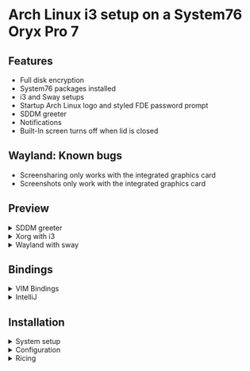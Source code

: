 # Arch Linux i3 setup on a System76 Oryx Pro 7
## Features
* Full disk encryption
* System76 packages installed
* i3 and Sway setups
* Startup Arch Linux logo and styled FDE password prompt
* SDDM greeter
* Notifications 
* Built-In screen turns off when lid is closed

## Wayland: Known bugs
* Screensharing only works with the integrated graphics card
* Screenshots only work with the integrated graphics card

## Preview
<details>
<summary>SDDM greeter</summary>

![greeter](preview/greeter.png)
</details>

<details>
<summary>Xorg with i3</summary>

![i3](preview/i3.png)
</details>
<details>
<summary>Wayland with sway</summary>

![sway](preview/sway.png)
</details>

## Bindings
<details>
<summary>VIM Bindings</summary>

### Moving
#### Words
* **b**: Move to the start of the **previous** word
* **w**: Move to the start of the **next** word
* **e**: Move to the end of the word
#### Lines
* **0**: Move to the start of the line
* **^**: Move to the first **non-blank** character of the line
* **$**: Move to the end of the line
* **:<LINE_NUMBER>**: Move to a specific line
* **G**: Move to the end of the file
* **gg**: Move to the begginning of the file

### Inserting Text
* **a**: Insert **after** the cursor
* **A**: Insert at the **end** of the line
* **o**: Insert **below** the current line
* **O**: Insert **above** the current line

### Editing Text
* **r**: Replace a single character and return to command mode
* **cc**: **Replace (its in the clipboard)** entire line and go into insert mode
* **c<MOVEMENT CHARACTER>**: Replace from the cursor to whereever specified after
* **J / gJ**: Merge with the line below with or without a space
* **u**: Undo
* **CTRL + r**: Redo
* **w !sudo tee %**: Write file using sudo and tee

### Copy and Paste
* **yy**: Copy line
* **dd**: Cut line
* **p**: Paste **after** the cursor
* **P**: Paste **before** the cursor

### Selecting
* **v**: Select by character
* **V**: Select by line
* **CTRL + v**: Select by block mode
* **y**: Copy selected
* **d**: Cut selected
* **u**: Change to lowercase
* **U**: Change to uppercase

### Searching
* **(/|?)pattern**: Forward or backward pattern search
* **n**: Repeat search in same direction
* **N**: Repeat search in oppsosite direction

</details>
<details>
<summary>IntelliJ</summary>

* **CTRL + ALT + R**: Rename
* **CTRL + ALT + T**: Sorround with
* **CTRL + ALT + V**: Extract local variable
* **CTRL + ALT + F**: Extract to field
* **CTRL + ALT + N**: Inline
* **CTRL + ALT + M**: Extract method

</details>

## Installation
<details>
<summary>System setup</summary>

### Create a bootable ArchLinux USB drive
```sh
sudo umount /dev/sdx
sudo dd bs=4M if=arch_linux.ISO of=/dev/sdb status=progress
```

Insert drive and reboot into the drive.

### Installation convinience
```sh
# Available keyboard layouts
ls /usr/share/kbd/keymaps/**/*.map.gz
loadkeys de-latin1

# Adjust TTY font size
ls /usr/share/kbd/consolefonts | grep -P "[2-9]\d+\.ps"
# Use the biggest font you can find
setfont latarcyrheb-sun32
```

### Verify boot mode
If it shows an output it uses UEFI, if not it uses BIOS
```sh
ls /sys/firmware/efi/efivars
```
This tutorial only supports UEFI.

### Setting up an internet connection
```sh
# Verify your connection
ping www.google.com

# If not try this
## Ethernet
### Find adapters
ip link
### Configure adapter
ip link set NIC up
dhclient NIC

## Wireless
ip link
ip link set wlan0 up
### Chose on variant
#### No encryption
iw dev wlan0 connect “your_essid”
#### WEP
iw dev wlan0 connect “your_essid” key 0:your_key
#### WPA/WPA2
wpa_passphrase my_essid my_passphrase > /etc/wpa_supplicant/my_essid.conf
wpa_supplicant -c /etc/wpa_supplicant/my_essid.conf -i wlan0
wpa_supplicant -B -c /etc/wpa_supplicant/my_essid.conf -i wlan0
dhclient wlan0

# Verify your connection
ping www.google.com
```

### Update system clock
```sh
timedatectl set-ntp true
```

### Prepare for LUKS encryption
```sh
modprobe dm-crypt
modprobe dm-mod
```

### Prepare disks
```sh
# Find your disk for me its nvme1n1
lsblk

# You may have to remove partitions before
# Follow the instructions d, enter, select partition, repeat
fdisk /dev/nvme0n1

# Choose gpt
cfdisk /dev/nvme0n1
# Create 3 partitions
## Goto new, enter size and select type, 'Free Space'
## First: Size: 256MB, Type: 'EFI'
## Second: Size: 512MB, Type: 'ext4'
## Third: Size: Rest, Type: 'ext4'
## Goto write and press enter
```

#### Encrypt root partition
```sh
# Confirm with uppercase YES and type desired password
cryptsetup luksFormat -v -s 512 -h sha512 /dev/nvme0n1p3

# Open it, it will prompt for your password
# The partition will be available under /dev/mapper/luks_root
cryptsetup open /dev/nvme0n1p3 luks_root
```

#### Format and mount file system
```sh
# Format all partitions
mkfs.vfat -n “EFI” /dev/nvme0n1p1
mkfs.ext4 -L boot /dev/nvme0n1p2
mkfs.ext4 -L root /dev/mapper/luks_root

# Mount them
mount /dev/mapper/luks_root /mnt
mkdir /mnt/boot
mount /dev/nvme0n1p2 /mnt/boot
mkdir /mnt/boot/efi
mount /dev/nvme0n1p1 /mnt/boot/efi

# Create a swap
cd /mnt
dd if=/dev/zero of=swap bs=1M count=65536
mkswap swap
swapon swap
chmod 0600 swap
```

### Update Pacman mirrors
Find the mirror closes to you and copy it to the top of the list
```sh
vim /etc/pacman.d/mirrorslist
```

### Installing ArchLinux
```bash
# Pacstrap
pacstrap -i /mnt base base-devel efibootmgr grub linux linux-firmare networkmanager sudo vi gvim bash-completion nano
genfstab -U /mnt >> /mnt/etc/fstab

# Change root to new system
arch-chroot /mnt

pacman -S git
git clone https://github.com/Geigerkind/dotfiles
cd dotfiles
bash ./scripts/install_arch.sh nvme0n1p2 nvme0n1p3

exit
reboot
```
</details>

<details>
<summary>Configuration</summary>

```bash
sudo dhcpcd
git clone https://github.com/Geigerkind/dotfiles
bash ./scripts/config.sh nvme0n1p3

# Enable dGPU
reboot
prime-offload
optimus-manager --switch nvidia
sudo system76-power graphics nvidia

reboot
```
</details>

<details>
<summary>Ricing</summary>

```bash
bash ./scripts/rice.sh

nvim +PackerInstall

# reboot for everything to take effect
```
</details>
